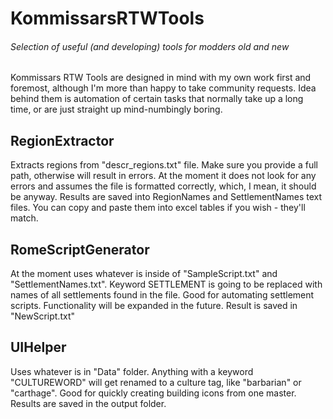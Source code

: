 # KommissarsRTWTools
###### Selection of useful (and developing) tools for modders old and new

Kommissars RTW Tools are designed in mind with my own work first and foremost, although I'm more than happy to take community requests. Idea behind them is automation of certain tasks that normally take up a long time, or are just straight up mind-numbingly boring.

## RegionExtractor
Extracts regions from "descr_regions.txt" file. Make sure you provide a full path, otherwise will result in errors. At the moment it does not look for any errors and assumes the file is formatted correctly, which, I mean, it should be anyway.
Results are saved into RegionNames and SettlementNames text files. You can copy and paste them into excel tables if you wish - they'll match.

## RomeScriptGenerator
At the moment uses whatever is inside of "SampleScript.txt" and "SettlementNames.txt". Keyword SETTLEMENT is going to be replaced with names of all settlements found in the file. Good for automating settlement scripts. Functionality will be expanded in the future.
Result is saved in "NewScript.txt"

## UIHelper
Uses whatever is in "Data" folder. Anything with a keyword "CULTUREWORD" will get renamed to a culture tag, like "barbarian" or "carthage". Good for quickly creating building icons from one master. Results are saved in the output folder.
